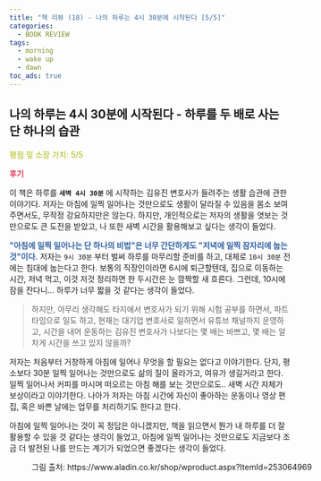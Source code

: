```yaml
---
title: "책 리뷰 (18) - 나의 하루는 4시 30분에 시작된다 [5/5]"
categories:
  - BOOK REVIEW
tags:
  - morning
  - wake up
  - dawn
toc_ads: true
---
```


## 나의 하루는 4시 30분에 시작된다 - 하루를 두 배로 사는 단 하나의 습관

<span style="color:#AEB404">평점 및 소장 가치: 5/5</span>

<span style="color:#E03050"><b>후기</b></span>

이 책은 하루를 **`새벽 4시 30분`** 에 시작하는 김유진 변호사가 들려주는 생활 습관에 관한 이야기다. 저자는 아침에 일찍 일어나는 것만으로도 생활이 달라질 수 있음을 몸소 보여주면서도, 무작정 강요하지만은 않는다. 하지만, 개인적으로는 저자의 생활을 엿보는 것만으로도 큰 도전을 받았고, 나 또한 새벽 시간을 활용해보고 싶다는 생각이 들었다.

<span style="color:#3060A0"><b>"아침에 일찍 일어나는 단 하나의 비법"은 너무 간단하게도 "저녁에 일찍 잠자리에 눕는 것"이다.</b></span> 저자는 `9시 30분` 부터 벌써 하루를 마무리할 준비를 하고, 대체로 `10시 30분` 전에는 침대에 눕는다고 한다. 보통의 직장인이라면 6시에 퇴근할텐데, 집으로 이동하는 시간, 저녁 먹고, 이것 저것 정리하면 한 두시간은 눈 깜짝할 새 흐른다. 그런데, 10시에 잠을 잔다니... 하루가 너무 짧을 것 같다는 생각이 들었다.

>하지만, 아무리 생각해도 타지에서 변호사가 되기 위해 시험 공부를 하면서, 파트 타임으로 일도 하고, 현재는 대기업 변호사로 일하면서 유튜브 채널까지 운영하고, 시간을 내어 운동하는 김유진 변호사가 나보다는 몇 배는 바쁘고, 몇 배는 알차게 시간을 쓰고 있지 않을까?

저자는 처음부터 거창하게 아침에 일어나 무엇을 할 필요는 없다고 이야기한다. 단지, 평소보다 30분 일찍 일어나는 것만으로도 삶의 질이 올라가고, 여유가 생길거라고 한다. 일찍 일어나서 커피를 마시며 떠오르는 아침 해를 보는 것만으로도.. 새벽 시간 자체가 보상이라고 이야기한다. 나아가 저자는 아침 시간에 자신이 좋아하는 운동이나 영상 편집, 혹은 바쁜 날에는 업무를 처리하기도 한다고 한다.

아침에 일찍 일어나는 것이 꼭 정답은 아니겠지만, 책을 읽으면서 뭔가 내 하루를 더 잘 활용할 수 있을 것 같다는 생각이 들었고, 아침에 일찍 일어나는 것만으로도 지금보다 조금 더 발전된 나를 만드는 계기가 되었으면 좋겠다는 생각이 들었다.

<figure style="width: 100%">
  <img src="{{ site.url }}{{ site.baseurl }}/assets/images/book18.png" alt="">
  <figcaption>그림 출처: https://www.aladin.co.kr/shop/wproduct.aspx?ItemId=253064969 </figcaption>
</figure>